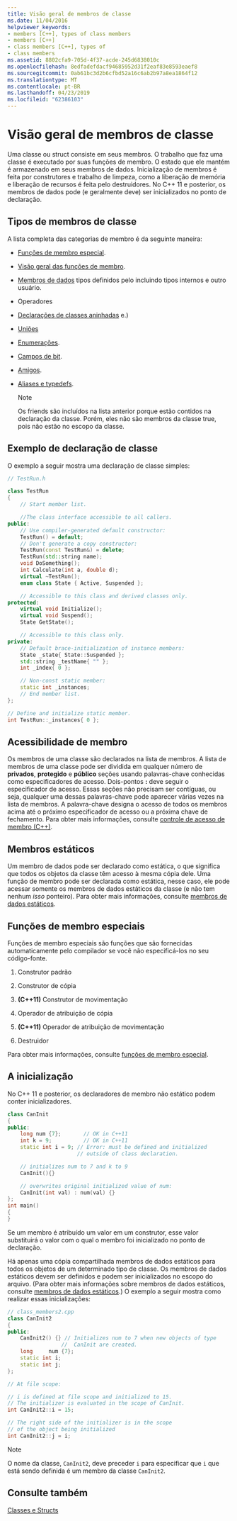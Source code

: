 ```yaml
---
title: Visão geral de membros de classe
ms.date: 11/04/2016
helpviewer_keywords:
- members [C++], types of class members
- members [C++]
- class members [C++], types of
- class members
ms.assetid: 8802cfa9-705d-4f37-acde-245d6838010c
ms.openlocfilehash: 8edfadefdacf94685952d31f2eaf83e8593eaef8
ms.sourcegitcommit: 0ab61bc3d2b6cfbd52a16c6ab2b97a8ea1864f12
ms.translationtype: MT
ms.contentlocale: pt-BR
ms.lasthandoff: 04/23/2019
ms.locfileid: "62386103"
---
```

# <a name="class-member-overview"></a>Visão geral de membros de classe

Uma classe ou struct consiste em seus membros. O trabalho que faz uma classe é executado por suas funções de membro. O estado que ele mantém é armazenado em seus membros de dados. Inicialização de membros é feita por construtores e trabalho de limpeza, como a liberação de memória e liberação de recursos é feita pelo destruidores. No C++ 11 e posterior, os membros de dados pode (e geralmente deve) ser inicializados no ponto de declaração.

## <a name="kinds-of-class-members"></a>Tipos de membros de classe

A lista completa das categorias de membro é da seguinte maneira:

- [Funções de membro especial](special-member-functions.md).

- [Visão geral das funções de membro](overview-of-member-functions.md).

- [Membros de dados](static-members-cpp.md) tipos definidos pelo incluindo tipos internos e outro usuário.

- Operadores

- [Declarações de classes aninhadas](nested-class-declarations.md) e.)

- [Uniões](unions.md)

- [Enumerações](../cpp/enumerations-cpp.md).

- [Campos de bit](../cpp/cpp-bit-fields.md).

- [Amigos](../cpp/friend-cpp.md).

- [Aliases e typedefs](../cpp/aliases-and-typedefs-cpp.md).

    > [!NOTE]
    >  Os friends são incluídos na lista anterior porque estão contidos na declaração da classe. Porém, eles não são membros da classe true, pois não estão no escopo da classe.

## <a name="example-class-declaration"></a>Exemplo de declaração de classe

O exemplo a seguir mostra uma declaração de classe simples:

```cpp
// TestRun.h

class TestRun
{
    // Start member list.

    //The class interface accessible to all callers.
public:
    // Use compiler-generated default constructor:
    TestRun() = default;
    // Don't generate a copy constructor:
    TestRun(const TestRun&) = delete;
    TestRun(std::string name);
    void DoSomething();
    int Calculate(int a, double d);
    virtual ~TestRun();
    enum class State { Active, Suspended };

    // Accessible to this class and derived classes only.
protected:
    virtual void Initialize();
    virtual void Suspend();
    State GetState();

    // Accessible to this class only.
private:
    // Default brace-initialization of instance members:
    State _state{ State::Suspended };
    std::string _testName{ "" };
    int _index{ 0 };

    // Non-const static member:
    static int _instances;
    // End member list.
};

// Define and initialize static member.
int TestRun::_instances{ 0 };
```

## <a name="member-accessibility"></a>Acessibilidade de membro

Os membros de uma classe são declarados na lista de membros. A lista de membros de uma classe pode ser dividida em qualquer número de **privados**, **protegido** e **público** seções usando palavras-chave conhecidas como especificadores de acesso.  Dois-pontos **:** deve seguir o especificador de acesso.  Essas seções não precisam ser contíguas, ou seja, qualquer uma dessas palavras-chave pode aparecer várias vezes na lista de membros.  A palavra-chave designa o acesso de todos os membros acima até o próximo especificador de acesso ou a próxima chave de fechamento. Para obter mais informações, consulte [controle de acesso de membro (C++)](../cpp/member-access-control-cpp.md).

## <a name="static-members"></a>Membros estáticos

Um membro de dados pode ser declarado como estática, o que significa que todos os objetos da classe têm acesso à mesma cópia dele. Uma função de membro pode ser declarada como estática, nesse caso, ele pode acessar somente os membros de dados estáticos da classe (e não tem nenhum *isso* ponteiro). Para obter mais informações, consulte [membros de dados estáticos](../cpp/static-members-cpp.md).

## <a name="special-member-functions"></a>Funções de membro especiais

Funções de membro especiais são funções que são fornecidas automaticamente pelo compilador se você não especificá-los no seu código-fonte.

1. Construtor padrão

1. Construtor de cópia

1. **(C++11)**  Construtor de movimentação

1. Operador de atribuição de cópia

1. **(C++11)**  Operador de atribuição de movimentação

1. Destruidor

Para obter mais informações, consulte [funções de membro especial](../cpp/special-member-functions.md).

## <a name="memberwise-initialization"></a>A inicialização

No C++ 11 e posterior, os declaradores de membro não estático podem conter inicializadores.

```cpp
class CanInit
{
public:
    long num {7};       // OK in C++11
    int k = 9;          // OK in C++11
    static int i = 9; // Error: must be defined and initialized
                      // outside of class declaration.

    // initializes num to 7 and k to 9
    CanInit(){}

    // overwrites original initialized value of num:
    CanInit(int val) : num(val) {}
};
int main()
{
}
```

Se um membro é atribuído um valor em um construtor, esse valor substituirá o valor com o qual o membro foi inicializado no ponto de declaração.

Há apenas uma cópia compartilhada membros de dados estáticos para todos os objetos de um determinado tipo de classe. Os membros de dados estáticos devem ser definidos e podem ser inicializados no escopo do arquivo. (Para obter mais informações sobre membros de dados estáticos, consulte [membros de dados estáticos](../cpp/static-members-cpp.md).) O exemplo a seguir mostra como realizar essas inicializações:

```cpp
// class_members2.cpp
class CanInit2
{
public:
    CanInit2() {} // Initializes num to 7 when new objects of type
                 //  CanInit are created.
    long     num {7};
    static int i;
    static int j;
};

// At file scope:

// i is defined at file scope and initialized to 15.
// The initializer is evaluated in the scope of CanInit.
int CanInit2::i = 15;

// The right side of the initializer is in the scope
// of the object being initialized
int CanInit2::j = i;
```

> [!NOTE]
>  O nome da classe, `CanInit2`, deve preceder `i` para especificar que `i` que está sendo definida é um membro da classe `CanInit2`.

## <a name="see-also"></a>Consulte também

[Classes e Structs](../cpp/classes-and-structs-cpp.md)